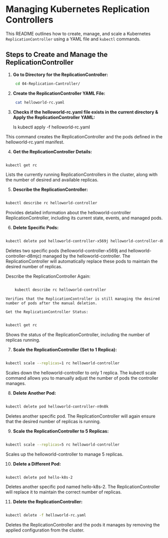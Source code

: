 # Managing Kubernetes Replication Controllers

This README outlines how to create, manage, and scale a Kubernetes `ReplicationController` using a YAML file and `kubectl` commands.

## Steps to Create and Manage the ReplicationController

1. **Go to Directory for the ReplicationController:**

   ```bash
    cd 04-Replication-Cantroller/
   ```

2. **Create the ReplicationController YAML File:**

    ```bash
     cat helloworld-rc.yaml
    ```


3. **Checks if the helloworld-rc.yaml file exists in the current directory & Apply the ReplicationController YAML:**
    
    ls 
    kubectl apply -f helloworld-rc.yaml
    
This command creates the ReplicationController and the pods defined in the helloworld-rc.yaml manifest.



4. **Get the ReplicationController Details:**

```bash

kubectl get rc
```
Lists the currently running ReplicationControllers in the cluster, along with the number of desired and available replicas.

5. **Describe the ReplicationController:**

```bash

kubectl describe rc helloworld-controller
```
Provides detailed information about the helloworld-controller ReplicationController, including its current state, events, and managed pods.

6. **Delete Specific Pods:**

```bash

kubectl delete pod helloworld-controller-x569j helloworld-controller-d8mjc
```
Deletes two specific pods (helloworld-controller-x569j and helloworld-controller-d8mjc) managed by the helloworld-controller. The ReplicationController will automatically replace these pods to maintain the desired number of replicas.

Describe the ReplicationController Again:

```bash

    kubectl describe rc helloworld-controller
```
    Verifies that the ReplicationController is still managing the desired number of pods after the manual deletion.

    Get the ReplicationController Status:

```bash

kubectl get rc
```
Shows the status of the ReplicationController, including the number of replicas running.

7. **Scale the ReplicationController (Set to 1 Replica):**

```bash

kubectl scale --replicas=1 rc helloworld-controller
```
Scales down the helloworld-controller to only 1 replica. The kubectl scale command allows you to manually adjust the number of pods the controller manages.

8. **Delete Another Pod:**

```bash

kubectl delete pod helloworld-controller-n9n8k
```
Deletes another specific pod. The ReplicationController will again ensure that the desired number of replicas is running.

9. **Scale the ReplicationController to 5 Replicas:**

```bash

kubectl scale --replicas=5 rc helloworld-controller
```
Scales up the helloworld-controller to manage 5 replicas.

10. **Delete a Different Pod:**

```bash

kubectl delete pod hello-k8s-2
```
Deletes another specific pod named hello-k8s-2. The ReplicationController will replace it to maintain the correct number of replicas.


11. **Delete the ReplicationController:**

```bash

kubectl delete -f helloworld-rc.yaml
```
Deletes the ReplicationController and the pods it manages by removing the applied configuration from the cluster.